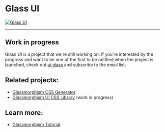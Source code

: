 # Glass UI

<a href="https://ui.glass/" target="_blank">
<img alt="Glass UI" src="https://s3.us-east-2.amazonaws.com/ui.glass/preview.png">
</a>

------

## Work in progress

Glass UI is a project that we're still working on. If you're interested by the progress and want to be one of the first to be notified when the project is launched, check out [ui.glass](https://ui.glass/) and subscribe to the email list.

## Related projects:

- [Glassmorphism CSS Generator](https://ui.glass/generator/)
- [Glassmorphism UI CSS Library](https://ui.glass) (work in progress)

## Learn more:

- [Glassmorphism Tutorial](https://themesberg.com/blog/glassmorphism/tutorial)
